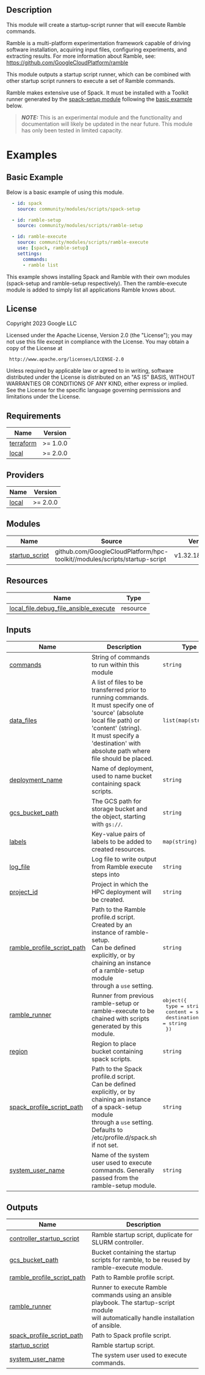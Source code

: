 ## Description

This module will create a startup-script runner that will execute Ramble commands.

Ramble is a multi-platform experimentation framework capable of driving
software installation, acquiring input files, configuring experiments, and
extracting results. For more information about Ramble, see:
https://github.com/GoogleCloudPlatform/ramble

This module outputs a startup script runner, which can be combined with other
startup script runners to execute a set of Ramble commands.

Ramble makes extensive use of Spack. It must be installed with a Toolkit runner
generated by the [spack-setup module](../spack-setup/README.md) following the
[basic example](#basic-example) below.

> **_NOTE:_** This is an experimental module and the functionality and
> documentation will likely be updated in the near future. This module has only
> been tested in limited capacity.

# Examples

## Basic Example

Below is a basic example of using this module.

```yaml
  - id: spack
    source: community/modules/scripts/spack-setup

  - id: ramble-setup
    source: community/modules/scripts/ramble-setup

  - id: ramble-execute
    source: community/modules/scripts/ramble-execute
    use: [spack, ramble-setup]
    settings:
      commands:
      - ramble list
```

This example shows installing Spack and Ramble with their own modules
(spack-setup and ramble-setup respectively). Then the ramble-execute module
is added to simply list all applications Ramble knows about.

## License

<!-- BEGINNING OF PRE-COMMIT-TERRAFORM DOCS HOOK -->
Copyright 2023 Google LLC

Licensed under the Apache License, Version 2.0 (the "License");
you may not use this file except in compliance with the License.
You may obtain a copy of the License at

     http://www.apache.org/licenses/LICENSE-2.0

Unless required by applicable law or agreed to in writing, software
distributed under the License is distributed on an "AS IS" BASIS,
WITHOUT WARRANTIES OR CONDITIONS OF ANY KIND, either express or implied.
See the License for the specific language governing permissions and
limitations under the License.

## Requirements

| Name | Version |
|------|---------|
| <a name="requirement_terraform"></a> [terraform](#requirement\_terraform) | >= 1.0.0 |
| <a name="requirement_local"></a> [local](#requirement\_local) | >= 2.0.0 |

## Providers

| Name | Version |
|------|---------|
| <a name="provider_local"></a> [local](#provider\_local) | >= 2.0.0 |

## Modules

| Name | Source | Version |
|------|--------|---------|
| <a name="module_startup_script"></a> [startup\_script](#module\_startup\_script) | github.com/GoogleCloudPlatform/hpc-toolkit//modules/scripts/startup-script | v1.32.1&depth=1 |

## Resources

| Name | Type |
|------|------|
| [local_file.debug_file_ansible_execute](https://registry.terraform.io/providers/hashicorp/local/latest/docs/resources/file) | resource |

## Inputs

| Name | Description | Type | Default | Required |
|------|-------------|------|---------|:--------:|
| <a name="input_commands"></a> [commands](#input\_commands) | String of commands to run within this module | `string` | `null` | no |
| <a name="input_data_files"></a> [data\_files](#input\_data\_files) | A list of files to be transferred prior to running commands. <br>It must specify one of 'source' (absolute local file path) or 'content' (string).<br>It must specify a 'destination' with absolute path where file should be placed. | `list(map(string))` | `[]` | no |
| <a name="input_deployment_name"></a> [deployment\_name](#input\_deployment\_name) | Name of deployment, used to name bucket containing spack scripts. | `string` | n/a | yes |
| <a name="input_gcs_bucket_path"></a> [gcs\_bucket\_path](#input\_gcs\_bucket\_path) | The GCS path for storage bucket and the object, starting with `gs://`. | `string` | n/a | yes |
| <a name="input_labels"></a> [labels](#input\_labels) | Key-value pairs of labels to be added to created resources. | `map(string)` | n/a | yes |
| <a name="input_log_file"></a> [log\_file](#input\_log\_file) | Log file to write output from Ramble execute steps into | `string` | `"/var/log/ramble-execute.log"` | no |
| <a name="input_project_id"></a> [project\_id](#input\_project\_id) | Project in which the HPC deployment will be created. | `string` | n/a | yes |
| <a name="input_ramble_profile_script_path"></a> [ramble\_profile\_script\_path](#input\_ramble\_profile\_script\_path) | Path to the Ramble profile.d script. Created by an instance of ramble-setup.<br>Can be defined explicitly, or by chaining an instance of a ramble-setup module<br>through a `use` setting. | `string` | n/a | yes |
| <a name="input_ramble_runner"></a> [ramble\_runner](#input\_ramble\_runner) | Runner from previous ramble-setup or ramble-execute to be chained with scripts generated by this module. | <pre>object({<br>    type        = string<br>    content     = string<br>    destination = string<br>  })</pre> | n/a | yes |
| <a name="input_region"></a> [region](#input\_region) | Region to place bucket containing spack scripts. | `string` | n/a | yes |
| <a name="input_spack_profile_script_path"></a> [spack\_profile\_script\_path](#input\_spack\_profile\_script\_path) | Path to the Spack profile.d script.<br>Can be defined explicitly, or by chaining an instance of a spack-setup module<br>through a `use` setting.<br>Defaults to /etc/profile.d/spack.sh if not set. | `string` | `"/etc/profile.d/spack.sh"` | no |
| <a name="input_system_user_name"></a> [system\_user\_name](#input\_system\_user\_name) | Name of the system user used to execute commands. Generally passed from the ramble-setup module. | `string` | n/a | yes |

## Outputs

| Name | Description |
|------|-------------|
| <a name="output_controller_startup_script"></a> [controller\_startup\_script](#output\_controller\_startup\_script) | Ramble startup script, duplicate for SLURM controller. |
| <a name="output_gcs_bucket_path"></a> [gcs\_bucket\_path](#output\_gcs\_bucket\_path) | Bucket containing the startup scripts for ramble, to be reused by ramble-execute module. |
| <a name="output_ramble_profile_script_path"></a> [ramble\_profile\_script\_path](#output\_ramble\_profile\_script\_path) | Path to Ramble profile script. |
| <a name="output_ramble_runner"></a> [ramble\_runner](#output\_ramble\_runner) | Runner to execute Ramble commands using an ansible playbook. The startup-script module<br>will automatically handle installation of ansible. |
| <a name="output_spack_profile_script_path"></a> [spack\_profile\_script\_path](#output\_spack\_profile\_script\_path) | Path to Spack profile script. |
| <a name="output_startup_script"></a> [startup\_script](#output\_startup\_script) | Ramble startup script. |
| <a name="output_system_user_name"></a> [system\_user\_name](#output\_system\_user\_name) | The system user used to execute commands. |
<!-- END OF PRE-COMMIT-TERRAFORM DOCS HOOK -->

